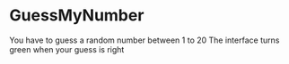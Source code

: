 # GuessMyNumber
You have to guess a random number between 1 to 20
The interface turns green when your guess is right 
